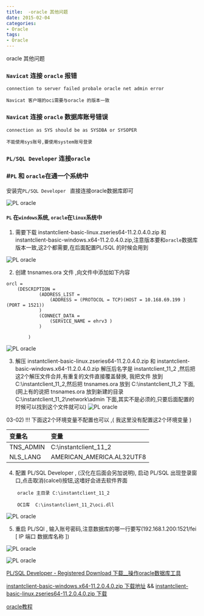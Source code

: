 ```yaml
---
title:  -oracle 其他问题
date: 2015-02-04
categories: 
- Oracle
tags:
- Oracle
---
```

oracle 其他问题

<!-- more -->

### `Navicat` 连接  `oracle` 报错

```
connection to server failed probale oracle net admin error

Navicat 客户端的oci需要与oracle 的版本一致
```

### `Navicat` 连接 `oracle` 数据库账号错误

```
connection as SYS should be as SYSDBA or SYSOPER

不能使用sys账号,要使用system账号登录
```

###  `PL/SQL Developer` 连接`oracle`

### #`PL` 和 `oracle`在通一个系统中

安装完`PL/SQL Developer ` 直接连接oracle数据库即可

![PL oracle](/img/oracle/connect_localhost.png "PL oracle")

#### `PL` 在`windows`系统, `oracle`在`linux`系统中

 01) 需要下载 instantclient-basic-linux.zseries64-11.2.0.4.0.zip 和  instantclient-basic-windows.x64-11.2.0.4.0.zip,注意版本要和`oracle`数据库版本一致,这2个都需要,在后面配置PL/SQL 的时候会用到

![PL oracle](/img/oracle/oci_pl_sql.png "PL oracle")

02) 创建 tnsnames.ora 文件 ,向文件中添加如下内容

```shell
orcl =   
    (DESCRIPTION =      
            (ADDRESS_LIST =         
                (ADDRESS = (PROTOCOL = TCP)(HOST = 10.168.69.199 )(PORT = 1521))      
            )       
            (CONNECT_DATA =        
                (SERVICE_NAME = ehrv3 )      
            )

        )
```

![PL oracle](/img/oracle/tnsnames.png "PL oracle")

03) 解压 instantclient-basic-linux.zseries64-11.2.0.4.0.zip 和  instantclient-basic-windows.x64-11.2.0.4.0.zip 解压后名字是 instantclient_11_2 ,然后把这2个解压文件合并,有重复的文件直接覆盖替换, 我把文件 放到 C:\instantclient_11_2,然后把  tnsnames.ora 放到 C:\instantclient_11_2 下面,(网上有的说把 tnsnames.ora  放到新建的目录 C:\instantclient_11_2\network\admin 下面,其实不是必须的,只要后面配置的时候可以找到这个文件就可以)
![PL oracle](/img/oracle/oci_tnsnames_02.png "PL oracle")

03-02)  !!! 下面这2个环境变量不配置也可以 ,( 我这里没有配置这2个环境变量 )

| 变量名    | 变量                      |
| :-------- | :------------------------ |
| TNS_ADMIN | C:\instantclient_11_2     |
| NLS_LANG  | AMERICAN_AMERICA.AL32UTF8 |

04) 配置 PL/SQL Developer ,  (汉化在后面会另加说明), 启动 PL/SQL 出现登录窗口,点击取消(calcel)按钮,这嗜好会进去软件界面

```
    oracle 主目录 C:\instantclient_11_2

    OCI库  C:\instantclient_11_2\oci.dll
```

![PL oracle](/img/oracle/pl_config.png "PL oracle")

05) 重启 PL/SQl ,  输入账号密码,注意数据库的哪一行要写(192.168.1.200:1521/fei  [ IP  端口 数据库名称 ])

![PL oracle](/img/oracle/connect.png "PL oracle")

![PL oracle](/img/oracle/table.png "PL oracle")



[PL/SQL Developer - Registered Download 下载__操作oracle数据库工具](https://www.allroundautomations.com/bodyplsqldevreg.html)

[instantclient-basic-windows.x64-11.2.0.4.0.zip 下载地址](https://www.oracle.com/technetwork/cn/topics/winx64soft-101515-zhs.html)   &&  [instantclient-basic-linux.zseries64-11.2.0.4.0.zip 下载](https://www.oracle.com/technetwork/cn/topics/zlinuxsoft-087641-zhs.html) 

[oracle教程](https://www.oraclejsq.com/oracle.html)

